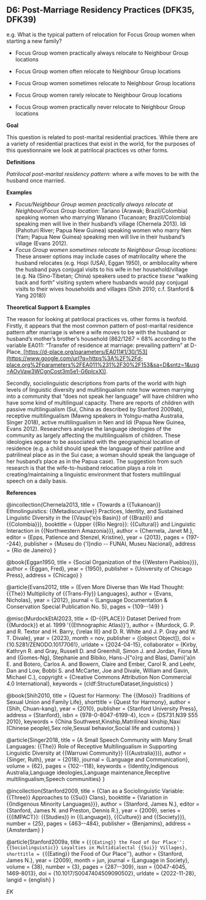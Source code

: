 
## D6: Post-Marriage Residency Practices (DFK35, DFK39)

e.g. What is the typical pattern of relocation for Focus Group women when starting a new family? 



- Focus Group women practically always relocate to Neighbour Group locations 

- Focus Group women often relocate to Neighbour Group locations 

- Focus Group women sometimes relocate to Neighbour Group locations 

- Focus Group women rarely relocate to Neighbour Group locations 

- Focus Group women practically never relocate to Neighbour Group locations 



**Goal**

This question is related to post-marital residential practices. While there are a variety of residential practices that exist in the world, for the purposes of this questionnaire we look at patrilocal practices vs other forms.



**Definitions**

*Patrilocal post-marital residency pattern*: where a wife moves to be with the husband once married.



**Examples**

- *Focus/Neighbour Group women practically always relocate at Neighbour/Focus Group location*: Tariano (Arawak; Brazil/Colombia) speaking women who marrying Wanano (Tucanoan; Brazil/Colombia) speaking men will live in their husband’s village (Chernela 2013). Idi (Pahoturi River; Papua New Guinea) speaking women who marry Nen (Yam; Papua New Guinea) speaking men will live in their husband’s village (Evans 2012).
- *Focus Group women sometimes relocate to Neighbour Group locations:* These answer options may include cases of matrilocality where the husband relocates (e.g. Hopi (USA), Eggan 1950), or ambilocality where the husband pays conjugal visits to his wife in her household/village (e.g. Na (Sino-Tibetan; China) speakers used to practice *tisese* “walking back and forth” visiting system where husbands would pay conjugal visits to their wives households and villages (Shih 2010; c.f. Stanford & Yang 2018))




**Theoretical Support & Examples**

The reason for looking at patrilocal practices vs. other forms is twofold. Firstly, it appears that the most common pattern of post-marital residence pattern after marriage is where a wife moves to be with the husband or husband’s mother’s brother’s household (862/1267 = 68% according to the variable EA011: “Transfer of residence at marriage: prevailing pattern” at D-Place,[ ](https://www.google.com/url?q=https%3A%2F%2Fd-place.org%2Fparameters%2FEA011%231%2F30%2F153&sa=D&sntz=1&usg=AOvVaw3WCgnCost3m5e1-G6plcxX)[https://d-place.org/parameters/EA011#1/30/153](https://www.google.com/url?q=https%3A%2F%2Fd-place.org%2Fparameters%2FEA011%231%2F30%2F153&sa=D&sntz=1&usg=AOvVaw3WCgnCost3m5e1-G6plcxX)).



Secondly, sociolinguistic descriptions from parts of the world with high levels of linguistic diversity and multilingualism note how women marrying into a community that “does not speak her language” will have children who have some kind of multilingual capacity. There are reports of children with passive multilingualism (Sui, China as described by Stanford 2009ab), receptive multilingualism (Mawng speakers in Yolngu-matha Australia, Singer 2018), active multilingualism in Nen and Idi (Papua New Guinea, Evans 2012). Researchers analyse the language ideologies of the community as largely affecting the multilingualism of children. These ideologies appear to be associated with the geographical location of residence (e.g. a child should speak the language of their patriline and patrilineal place as in the Sui case; a woman should speak the language of her husband’s place as in the Papua case). The suggestion from such research is that the wife-to-husband relocation plays a role in creating/maintaining a linguistic environment that fosters multilingual speech on a daily basis.


**References**

@incollection{Chernela2013,
  title = {Towards a {{Tukanoan}} Ethnolinguistics: {{Metadiscursive}} Practices, Identity, and Sustained Linguistic Diversity in the {{Vaup{\'e}s Basin}} of {{Brazil}} and {{Colombia}}},
  booktitle = {Upper {{Rio Negro}}: {{Cultural}} and Linguistic Interaction in {{Northwestern Amazonia}}},
  author = {Chernela, Janet M.},
  editor = {Epps, Patience and Stenzel, Kristine},
  year = {2013},
  pages = {197--244},
  publisher = {Museu do {\'I}ndio -- FUNAI, Museu Nacional},
  address = {Rio de Janeiro}
}

@book{Eggan1950,
  title = {Social Organization of the {{Western Pueblos}}},
  author = {Eggan, Fred},
  year = {1950},
  publisher = {University of Chicago Press},
  address = {Chicago}
}

@article{Evans2012,
  title = {Even More Diverse than We Had Thought: {{The}} Multiplicity of {{Trans-Fly}} Languages},
  author = {Evans, Nicholas},
  year = {2012},
  journal = {Language Documentation \& Conservation Special Publication No. 5},
  pages = {109--149}
}

@misc{MurdockEtAl2023,
  title = {D-{{PLACE}} Dataset Derived from {{Murdock}} et al. 1999 '{{Ethnographic Atlas}}'},
  author = {Murdock, G. P. and R. Textor and H. Barry, {\relax III} and D. R. White and J. P. Gray and W. T. Divale},
  year = {2023},
  month = nov,
  publisher = {[object Object]},
  doi = {10.5281/ZENODO.10177061},
  urldate = {2024-04-15},
  collaborator = {Kirby, Kathryn R. and Gray, Russell D. and Greenhill, Simon J. and Jordan, Fiona M. and {Gomes-Ng}, Stephanie and Bibiko, Hans-J{\"o}rg and Blasi, Dami{\'a}n E. and Botero, Carlos A. and Bowern, Claire and Ember, Carol R. and Leehr, Dan and Low, Bobbi S. and McCarter, Joe and Divale, William and Gavin, Michael C.},
  copyright = {Creative Commons Attribution Non Commercial 4.0 International},
  keywords = {cldf:StructureDataset,linguistics}
}

@book{Shih2010,
  title = {Quest for Harmony: The {{Moso}} Traditions of Sexual Union and Family Life},
  shorttitle = {Quest for Harmony},
  author = {Shih, Chuan-kang},
  year = {2010},
  publisher = {Stanford University Press},
  address = {Stanford},
  isbn = {978-0-8047-6199-4},
  lccn = {DS731.N39 S55 2010},
  keywords = {China Southwest,Kinship,Matrilineal kinship,Naxi (Chinese people),Sex role,Sexual behavior,Social life and customs}
}

@article{Singer2018,
  title = {A Small Speech Community with Many Small Languages: {{The}} Role of Receptive Multilingualism in Supporting Linguistic Diversity at {{Warruwi Community}} ({{Australia}})},
  author = {Singer, Ruth},
  year = {2018},
  journal = {Language and Communication},
  volume = {62},
  pages = {102--118},
  keywords = {Identity,Indigenous Australia,Language ideologies,Language maintenance,Receptive multilingualism,Speech communities}
}

@incollection{Stanford2009,
  title = {Clan as a Sociolinguistic Variable: {{Three}} Approaches to {{Sui}} Clans},
  booktitle = {Variation in {{Indigenous Minority Languages}}},
  author = {Stanford, James N.},
  editor = {Stanford, James N. and Preston, Dennis R.},
  year = {2009},
  series = {{{IMPACT}}: {{Studies}} in {{Language}}, {{Culture}} and {{Society}}},
  number = {25},
  pages = {463--484},
  publisher = {Benjamins},
  address = {Amsterdam}
}

@article{Stanford2009a,
  title = {``{{Eating}} the Food of Our Place'': {{Sociolinguistic}} Loyalties in Multidialectal {{Sui}} Villages},
  shorttitle = {``{{Eating}} the Food of Our Place''},
  author = {Stanford, James N.},
  year = {2009},
  month = jun,
  journal = {Language in Society},
  volume = {38},
  number = {3},
  pages = {287--309},
  issn = {0047-4045, 1469-8013},
  doi = {10.1017/S0047404509090502},
  urldate = {2022-11-28},
  langid = {english}
}



*EK*
